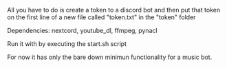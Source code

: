 All you have to do is create a token to a discord bot and then put that token on the first line
of a new file called "token.txt" in the "token" folder


Dependencies: nextcord, youtube_dl, ffmpeg, pynacl


Run it with by executing the start.sh script


For now it has only the bare down minimun functionality for a music bot.
